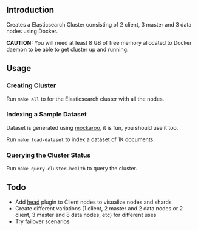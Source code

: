 ## Introduction

Creates a Elasticsearch Cluster consisting of 2 client, 3 master and 3 data nodes using Docker.

**CAUTION:** You will need at least 8 GB of free memory allocated to Docker daemon to be able to get cluster up and running.

## Usage

### Creating Cluster

Run `make all` to for the Elasticsearch cluster with all the nodes.

### Indexing a Sample Dataset

Dataset is generated using [mockaroo](https://www.mockaroo.com/), it is fun, you should use it too.

Run `make load-dataset` to index a dataset of 1K documents.

### Querying the Cluster Status 

Run `make query-cluster-health` to query the cluster.

## Todo

- Add [head](https://github.com/mobz/elasticsearch-head) plugin to Client nodes to visualize nodes and shards
- Create different variations (1 client, 2 master and 2 data nodes or 2 client, 3 master and 8 data nodes, etc) for different uses
- Try failover scenarios
